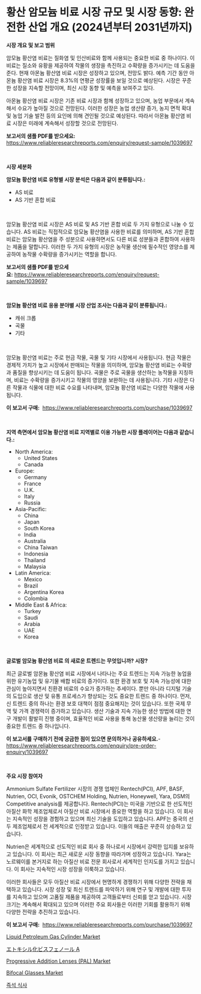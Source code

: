 <p><h1>황산 암모늄 비료 시장 규모 및 시장 동향: 완전한 산업 개요 (2024년부터 2031년까지)</h1></p><p><strong>시장 개요 및 보고 범위</strong></p>
<p><p>암모늄 황산염 비료는 질화염 및 인산비료와 함께 사용되는 중요한 비료 중 하나이다. 이 비료는 질소와 유황을 제공하여 작물의 생장을 촉진하고 수확량을 증가시키는 데 도움을 준다. 현재 아몬늄 황산염 비료 시장은 성장하고 있으며, 전망도 밝다. 예측 기간 동안 아몬늄 황산염 비료 시장은 8.3%의 연평균 성장률을 보일 것으로 예상된다. 시장은 꾸준한 성장을 지속할 전망이며, 최신 시장 동향 및 예측을 보여주고 있다.</p><p>아몬늄 황산염 비료 시장은 기존 비료 시장과 함께 성장하고 있으며, 농업 부문에서 계속해서 수요가 높아질 것으로 전망된다. 이러한 성장은 농업 생산량 증가, 농지 면적 확대 및 농업 기술 발전 등의 요인에 의해 견인될 것으로 예상된다. 따라서 아몬늄 황산염 비료 시장은 미래에 계속해서 성장할 것으로 전망된다.</p></p>
<p><strong>보고서의 샘플 PDF를 받으세요:</strong> <a href="https://www.reliableresearchreports.com/enquiry/request-sample/1039697">https://www.reliableresearchreports.com/enquiry/request-sample/1039697</a></p>
<p>&nbsp;</p>
<p><strong>시장 세분화</strong></p>
<p><strong>암모늄 황산염 비료 유형별 시장 분석은 다음과 같이 분류됩니다.:</strong></p>
<p><ul><li>AS 비료</li><li>AS 기반 혼합 비료</li></ul></p>
<p>&nbsp;</p>
<p><p>암모늄 황산염 비료 시장은 AS 비료 및 AS 기반 혼합 비료 두 가지 유형으로 나눌 수 있습니다. AS 비료는 직접적으로 암모늄 황산염을 사용한 비료를 의미하며, AS 기반 혼합 비료는 암모늄 황산염을 주 성분으로 사용하면서도 다른 비료 성분들과 혼합하여 사용하는 제품을 말합니다. 이러한 두 가지 유형의 시장은 농작물 생산에 필수적인 영양소를 제공하여 농작물 수확량을 증가시키는 역할을 합니다.</p></p>
<p><strong>보고서의 샘플 PDF를 받으세요:</strong>&nbsp;<a href="https://www.reliableresearchreports.com/enquiry/request-sample/1039697">https://www.reliableresearchreports.com/enquiry/request-sample/1039697</a></p>
<p>&nbsp;</p>
<p><strong> 암모늄 황산염 비료 응용 분야별 시장 산업 조사는 다음과 같이 분류됩니다.:</strong></p>
<p><ul><li>캐쉬 크롭</li><li>곡물</li><li>기타</li></ul></p>
<p>&nbsp;</p>
<p><p>암모늄 황산염 비료는 주로 현금 작물, 곡물 및 기타 시장에서 사용됩니다. 현금 작물은 경제적 가치가 높고 시장에서 판매되는 작물을 의미하며, 암모늄 황산염 비료는 수확량과 품질을 향상시키는 데 도움이 됩니다. 곡물은 주로 곡물을 생산하는 농작물을 지칭하며, 비료는 수확량을 증가시키고 작물의 영양을 보완하는 데 사용됩니다. 기타 시장은 다른 작물과 식물에 대한 비료 수요를 나타내며, 암모늄 황산염 비료는 다양한 작물에 사용됩니다.</p></p>
<p><strong>이 보고서 구매:</strong>&nbsp; <a href="https://www.reliableresearchreports.com/purchase/1039697">https://www.reliableresearchreports.com/purchase/1039697</a></p>
<p>&nbsp;</p>
<p><strong>지역 측면에서 암모늄 황산염 비료 지역별로 이용 가능한 시장 플레이어는 다음과 같습니다.:</strong></p>
<p><ul>
    <li>
        North America:
        <ul>
            <li>United States</li>
            <li>Canada</li>
        </ul>
    </li>
    <li>
        Europe:
        <ul>
            <li>Germany</li>
            <li>France</li>
            <li>U.K.</li>
            <li>Italy</li>
            <li>Russia</li>
        </ul>
    </li>
    <li>
        Asia-Pacific:
        <ul>
            <li>China</li>
            <li>Japan</li>
            <li>South Korea</li>
            <li>India</li>
            <li>Australia</li>
            <li>China Taiwan</li>
            <li>Indonesia</li>
            <li>Thailand</li>
            <li>Malaysia</li>
        </ul>
    </li>
    <li>
        Latin America:
        <ul>
            <li>Mexico</li>
            <li>Brazil</li>
            <li>Argentina Korea</li>
            <li>Colombia</li>
        </ul>
    </li>
    <li>
        Middle East & Africa:
        <ul>
            <li>Turkey</li>
            <li>Saudi</li>
            <li>Arabia</li>
            <li>UAE</li>
            <li>Korea</li>
        </ul>
    </li>
    </ul></p>
<p>&nbsp;</p>
<p><strong>글로벌 암모늄 황산염 비료 의 새로운 트렌드는 무엇입니까? 시장?</strong></p>
<p><p>최근 글로벌 암몬늄 황산염 비료 시장에서 나타나는 주요 트렌드는 지속 가능한 농업을 위한 유기농업 및 유기물 배합 비료의 증가이다. 또한 환경 보호 및 지속 가능성에 대한 관심이 높아지면서 친환경 비료의 수요가 증가하는 추세이다. 뿐만 아니라 디지털 기술의 도입으로 생산 및 유통 프로세스가 향상되는 것도 중요한 트렌드 중 하나이다. 먼저, 신 트렌드 중의 하나는 환경 보호 대책이 점점 중요해지는 것이 있습니다. 또한 국제 무역 및 가격 경쟁력이 증가하고 있습니다. 생산 기술과 지속 가능한 생산 방법에 대한 연구 개발이 활발히 진행 중이며, 효율적인 비료 사용을 통해 농산물 생산량을 늘리는 것이 중요한 트렌드 중 하나입니다.</p></p>
<p><strong>이 보고서를 구매하기 전에 궁금한 점이 있으면 문의하거나 공유하세요.</strong>- <a href="https://www.reliableresearchreports.com/enquiry/pre-order-enquiry/1039697">https://www.reliableresearchreports.com/enquiry/pre-order-enquiry/1039697</a></p>
<p>&nbsp;</p>
<p><strong>주요 시장 참여자</strong></p>
<p><p>Ammonium Sulfate Fertilizer 시장의 경쟁 업체인 Rentech(PCI), APF, BASF, Nutrien, OCI, Evonik, OSTCHEM Holding, Nutrien, Honeywell, Yara, DSM의 Competitive analysis를 제공합니다. Rentech(PCI)는 미국을 기반으로 한 선도적인 아질산 화학 제조업체로서 아질산 비료 시장에서 중요한 역할을 하고 있습니다. 이 회사는 지속적인 성장을 경험하고 있으며 최신 기술을 도입하고 있습니다. APF는 중국의 선두 제조업체로서 전 세계적으로 인정받고 있습니다. 이들의 매출은 꾸준히 상승하고 있습니다.</p><p>Nutrien은 세계적으로 선도적인 비료 회사 중 하나로서 시장에서 강력한 입지를 보유하고 있습니다. 이 회사는 최근 새로운 시장 동향을 따라가며 성장하고 있습니다. Yara는 노르웨이를 본거지로 하는 아질산 비료 전문 회사로서 세계적인 인지도를 가지고 있습니다. 이 회사는 지속적인 시장 성장을 이룩하고 있습니다.</p><p>이러한 회사들은 모두 아질산 비료 시장에서 현명하게 경쟁하기 위해 다양한 전략을 채택하고 있습니다. 시장 성장 및 최신 트렌드를 파악하기 위해 연구 및 개발에 대한 투자를 지속하고 있으며 고품질 제품을 제공하여 고객들로부터 신뢰를 얻고 있습니다. 시장 크기는 계속해서 확대되고 있으며 이러한 주요 회사들은 이러한 기회를 활용하기 위해 다양한 전략을 추진하고 있습니다.</p></p>
<p><strong>이 보고서 구매:</strong>&nbsp;&nbsp;<a href="https://www.reliableresearchreports.com/purchase/1039697">https://www.reliableresearchreports.com/purchase/1039697</a></p>
<p><p><a href="https://view.publitas.com/reportprime-1/liquid-petroleum-gas-cylinder-market-a-comprehensive-report-of-its-market-share-growth-trends-2023-2030/">Liquid Petroleum Gas Cylinder Market</a></p><p><a href="https://github.com/lababdou/Market-Research-Report-List-2/blob/main/7259134188689.md">エトキシル化ビスフェノール A</a></p><p><a href="https://issuu.com/reportprime-2/docs/progressive-addition-lenses-pal-market-size-2030.p">Progressive Addition Lenses (PAL) Market</a></p><p><a href="https://issuu.com/reportprime-2/docs/bifocal-glasses-market-size-2030.pptx">Bifocal Glasses Market</a></p><p><a href="https://github.com/jntpkh496620/Market-Research-Report-List-1/blob/main/8017477188594.md">즉석 식사</a></p></p>
